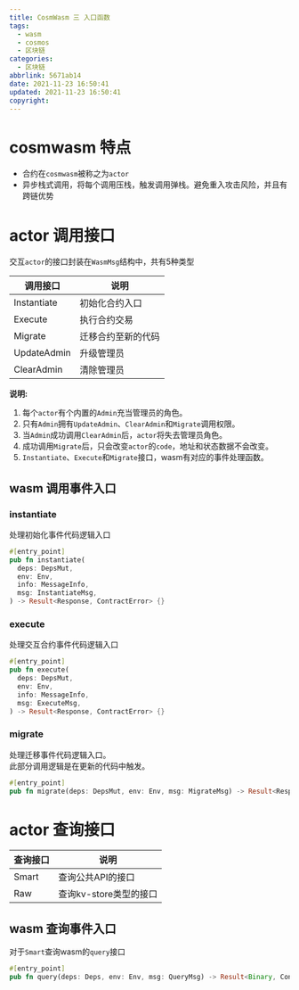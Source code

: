 ```yaml
---
title: CosmWasm 三 入口函数
tags:
  - wasm
  - cosmos
  - 区块链
categories:
  - 区块链
abbrlink: 5671ab14
date: 2021-11-23 16:50:41
updated: 2021-11-23 16:50:41
copyright:
---
```


# cosmwasm 特点
- 合约在`cosmwasm`被称之为`actor`
- 异步栈式调用，将每个调用压栈，触发调用弹栈。避免重入攻击风险，并且有跨链优势

# actor 调用接口
交互`actor`的接口封装在`WasmMsg`结构中，共有5种类型

| 调用接口    | 说明               |
| ----------- | ------------------ |
| Instantiate | 初始化合约入口     |
| Execute     | 执行合约交易       |
| Migrate     | 迁移合约至新的代码 |
| UpdateAdmin | 升级管理员         |
| ClearAdmin  | 清除管理员         |

**说明:**
1. 每个`actor`有个内置的`Admin`充当管理员的角色。
2. 只有`Admin`拥有`UpdateAdmin`、`ClearAdmin`和`Migrate`调用权限。
3. 当`Admin`成功调用`ClearAdmin`后，`actor`将失去管理员角色。
4. 成功调用`Migrate`后，只会改变`actor`的`code`，地址和状态数据不会改变。
5. `Instantiate`、`Execute`和`Migrate`接口，wasm有对应的事件处理函数。

## wasm 调用事件入口
### instantiate
处理初始化事件代码逻辑入口
```rust
#[entry_point]
pub fn instantiate(
  deps: DepsMut,
  env: Env,
  info: MessageInfo,
  msg: InstantiateMsg,
) -> Result<Response, ContractError> {}
```

### execute
处理交互合约事件代码逻辑入口
```rust
#[entry_point]
pub fn execute(
  deps: DepsMut,
  env: Env,
  info: MessageInfo,
  msg: ExecuteMsg,
) -> Result<Response, ContractError> {}
```

### migrate
处理迁移事件代码逻辑入口。  
此部分调用逻辑是在更新的代码中触发。
```rust
#[entry_point]
pub fn migrate(deps: DepsMut, env: Env, msg: MigrateMsg) -> Result<Response, ContractError> {}
```

# actor 查询接口
| 查询接口 | 说明                   |
| -------- | ---------------------- |
| Smart    | 查询公共API的接口      |
| Raw      | 查询kv-store类型的接口 |
## wasm 查询事件入口 
对于`Smart`查询wasm的`query`接口
```rust
#[entry_point]
pub fn query(deps: Deps, env: Env, msg: QueryMsg) -> Result<Binary, ContractError> {}
```
